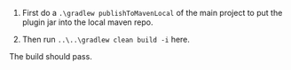 1. First do a `.\gradlew publishToMavenLocal` of the main project to put the plugin jar into the local maven repo.

2. Then run `..\..\gradlew clean build -i` here.

The build should pass.